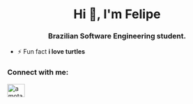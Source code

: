 <h1 align="center">Hi 👋, I'm Felipe</h1>
<h3 align="center">Brazilian Software Engineering student.</h3>

- ⚡ Fun fact **i love turtles**

<h3 align="left">Connect with me:</h3>
<p align="left">
<a href="https://twitter.com/amotartaruga" target="blank"><img align="center" src="https://raw.githubusercontent.com/rahuldkjain/github-profile-readme-generator/master/src/images/icons/Social/twitter.svg" alt="amotartaruga" height="30" width="40" /></a>
</p>
